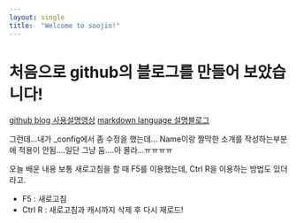 ```yaml
---
layout: single
title:  "Welcome to soojin!"
---
```


# 처음으로 github의 블로그를 만들어 보았습니다!
[github blog 사용설명영상](https://www.youtube.com/watch?v=ACzFIAOsfpM)
[markdown language 설명블로그](https://teddylee777.github.io/jekyll/Jekyll-%EC%82%AC%EC%9A%A9%EC%9D%84-%EC%9C%84%ED%95%9C-markdown-%EB%AC%B8%EB%B2%95)

그런데...내가 _config에서 좀 수정을 했는데...
Name이랑 짤막한 소개를 작성하는부분에 적용이 안됨....일단 그냥 둠....아 몰라...ㅠㅠㅠㅠ


오늘 배운 내용
보통 새로고침을 할 때 F5를 이용했는데, Ctrl R을 이용하는 방법도 있더라고.
* F5 : 새로고침
* Ctrl R : 새로고침과 캐시까지 삭제 후 다시 재로드!

